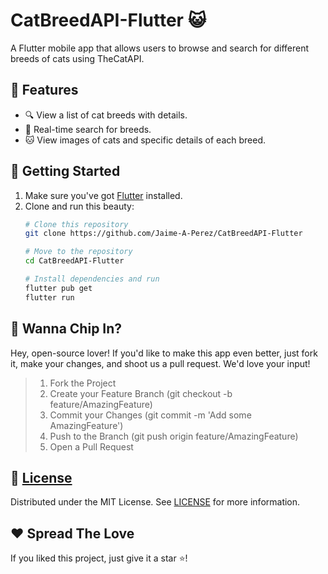 # CatBreedAPI-Flutter 😺


A Flutter mobile app that allows users to browse and search for different breeds of cats using TheCatAPI.


## 🌟 Features

- 🔍 View a list of cat breeds with details.
- 🚀 Real-time search for breeds.
- 🐱 View images of cats and specific details of each breed.

## 🚀 Getting Started

1. Make sure you've got [Flutter](https://flutter.dev/docs/get-started/install) installed.
2. Clone and run this beauty:
   ```bash
   # Clone this repository
   git clone https://github.com/Jaime-A-Perez/CatBreedAPI-Flutter
   
   # Move to the repository
   cd CatBreedAPI-Flutter
   
   # Install dependencies and run
   flutter pub get
   flutter run
   ```

## 🤝 Wanna Chip In? 
Hey, open-source lover! If you'd like to make this app even better, just fork it, make your changes, and shoot us a pull request. We'd love your input!

> 1. Fork the Project
> 2. Create your Feature Branch (git checkout -b feature/AmazingFeature)
> 3. Commit your Changes (git commit -m 'Add some AmazingFeature')
> 4. Push to the Branch (git push origin feature/AmazingFeature)
> 5. Open a Pull Request

## 📜 [License](https://github.com/Jaime-A-Perez/CatBreedAPI-Flutter/blob/main/LICENSE)

Distributed under the MIT License. See [LICENSE](https://github.com/Jaime-A-Perez/CatBreedAPI-Flutter/blob/main/LICENSE) for more information.

## ❤️ Spread The Love 

If you liked this project, just give it a star ⭐! 
